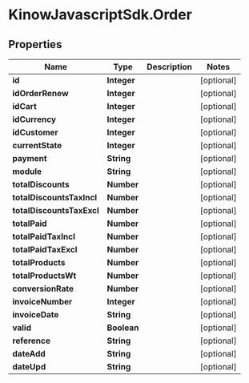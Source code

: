 # KinowJavascriptSdk.Order

## Properties
Name | Type | Description | Notes
------------ | ------------- | ------------- | -------------
**id** | **Integer** |  | [optional] 
**idOrderRenew** | **Integer** |  | [optional] 
**idCart** | **Integer** |  | [optional] 
**idCurrency** | **Integer** |  | [optional] 
**idCustomer** | **Integer** |  | [optional] 
**currentState** | **Integer** |  | [optional] 
**payment** | **String** |  | [optional] 
**module** | **String** |  | [optional] 
**totalDiscounts** | **Number** |  | [optional] 
**totalDiscountsTaxIncl** | **Number** |  | [optional] 
**totalDiscountsTaxExcl** | **Number** |  | [optional] 
**totalPaid** | **Number** |  | [optional] 
**totalPaidTaxIncl** | **Number** |  | [optional] 
**totalPaidTaxExcl** | **Number** |  | [optional] 
**totalProducts** | **Number** |  | [optional] 
**totalProductsWt** | **Number** |  | [optional] 
**conversionRate** | **Number** |  | [optional] 
**invoiceNumber** | **Integer** |  | [optional] 
**invoiceDate** | **String** |  | [optional] 
**valid** | **Boolean** |  | [optional] 
**reference** | **String** |  | [optional] 
**dateAdd** | **String** |  | [optional] 
**dateUpd** | **String** |  | [optional] 


